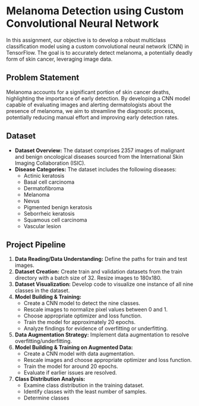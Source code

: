 # Melanoma Detection using Custom Convolutional Neural Network

In this assignment, our objective is to develop a robust multiclass classification model using a custom convolutional neural network (CNN) in TensorFlow. The goal is to accurately detect melanoma, a potentially deadly form of skin cancer, leveraging image data.

## Problem Statement

Melanoma accounts for a significant portion of skin cancer deaths, highlighting the importance of early detection. By developing a CNN model capable of evaluating images and alerting dermatologists about the presence of melanoma, we aim to streamline the diagnostic process, potentially reducing manual effort and improving early detection rates.

## Dataset

- **Dataset Overview:** The dataset comprises 2357 images of malignant and benign oncological diseases sourced from the International Skin Imaging Collaboration (ISIC).
- **Disease Categories:** The dataset includes the following diseases:
  - Actinic keratosis
  - Basal cell carcinoma
  - Dermatofibroma
  - Melanoma
  - Nevus
  - Pigmented benign keratosis
  - Seborrheic keratosis
  - Squamous cell carcinoma
  - Vascular lesion

## Project Pipeline

1. **Data Reading/Data Understanding:** Define the paths for train and test images.
2. **Dataset Creation:** Create train and validation datasets from the train directory with a batch size of 32. Resize images to 180x180.
3. **Dataset Visualization:** Develop code to visualize one instance of all nine classes in the dataset.
4. **Model Building & Training:**
   - Create a CNN model to detect the nine classes.
   - Rescale images to normalize pixel values between 0 and 1.
   - Choose appropriate optimizer and loss function.
   - Train the model for approximately 20 epochs.
   - Analyze findings for evidence of overfitting or underfitting.
5. **Data Augmentation Strategy:** Implement data augmentation to resolve overfitting/underfitting.
6. **Model Building & Training on Augmented Data:**
   - Create a CNN model with data augmentation.
   - Rescale images and choose appropriate optimizer and loss function.
   - Train the model for around 20 epochs.
   - Evaluate if earlier issues are resolved.
7. **Class Distribution Analysis:**
   - Examine class distribution in the training dataset.
   - Identify classes with the least number of samples.
   - Determine classes

   